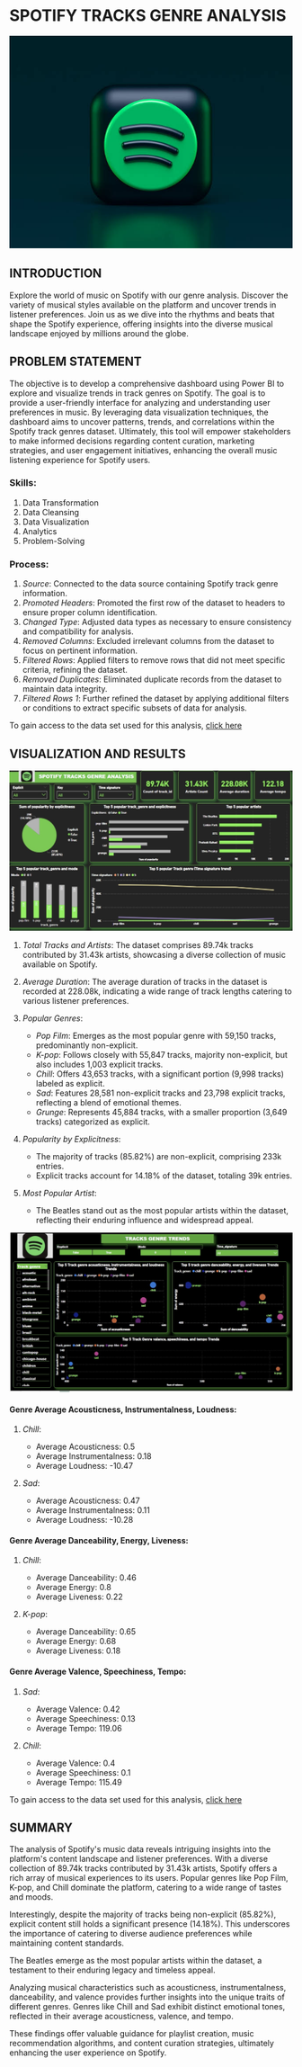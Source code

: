 # SPOTIFY TRACKS GENRE ANALYSIS

![](https://github.com/AmaPrecious/SPOTIFY_TRACK_GENRE_TRENDS_ANALYSIS/blob/main/SG.JPG)

## INTRODUCTION

Explore the world of music on Spotify with our genre analysis. Discover the variety of musical styles available on the platform and uncover trends in listener preferences. Join us as we dive into the rhythms and beats that shape the Spotify experience, offering insights into the diverse musical landscape enjoyed by millions around the globe.

## PROBLEM STATEMENT

The objective is to develop a comprehensive dashboard using Power BI to explore and visualize trends in track genres on Spotify. The goal is to provide a user-friendly interface for analyzing and understanding user preferences in music. By leveraging data visualization techniques, the dashboard aims to uncover patterns, trends, and correlations within the Spotify track genres dataset. Ultimately, this tool will empower stakeholders to make informed decisions regarding content curation, marketing strategies, and user engagement initiatives, enhancing the overall music listening experience for Spotify users.

### Skills:

1. Data Transformation
2. Data Cleansing
3. Data Visualization
4. Analytics
5. Problem-Solving
   
### Process:

1. *Source*: Connected to the data source containing Spotify track genre information.
2. *Promoted Headers*: Promoted the first row of the dataset to headers to ensure proper column identification.
3. *Changed Type*: Adjusted data types as necessary to ensure consistency and compatibility for analysis.
4. *Removed Columns*: Excluded irrelevant columns from the dataset to focus on pertinent information.
5. *Filtered Rows*: Applied filters to remove rows that did not meet specific criteria, refining the dataset.
6. *Removed Duplicates*: Eliminated duplicate records from the dataset to maintain data integrity.
7. *Filtered Rows 1*: Further refined the dataset by applying additional filters or conditions to extract specific subsets of data for analysis.

To gain access to the data set used for this analysis, [click here](https://github.com/AmaPrecious/SPOTIFY_TRACK_GENRE_TRENDS_ANALYSIS/blob/main/Task%202-Spotify%20Tracks%20Genre%20Analysis.csv)

## VISUALIZATION AND RESULTS

![](https://github.com/AmaPrecious/SPOTIFY_TRACK_GENRE_TRENDS_ANALYSIS/blob/main/SPOTIFY_DASHBOARD.jpg)

1. *Total Tracks and Artists*: The dataset comprises 89.74k tracks contributed by 31.43k artists, showcasing a diverse collection of music available on Spotify.

2. *Average Duration*: The average duration of tracks in the dataset is recorded at 228.08k, indicating a wide range of track lengths catering to various listener preferences.

3. *Popular Genres*:
   - *Pop Film*: Emerges as the most popular genre with 59,150 tracks, predominantly non-explicit.
   - *K-pop*: Follows closely with 55,847 tracks, majority non-explicit, but also includes 1,003 explicit tracks.
   - *Chill*: Offers 43,653 tracks, with a significant portion (9,998 tracks) labeled as explicit.
   - *Sad*: Features 28,581 non-explicit tracks and 23,798 explicit tracks, reflecting a blend of emotional themes.
   - *Grunge*: Represents 45,884 tracks, with a smaller proportion (3,649 tracks) categorized as explicit.

4. *Popularity by Explicitness*:
   - The majority of tracks (85.82%) are non-explicit, comprising 233k entries.
   - Explicit tracks account for 14.18% of the dataset, totaling 39k entries.

5. *Most Popular Artist*:
   - The Beatles stand out as the most popular artists within the dataset, reflecting their enduring influence and widespread appeal.
  
![](https://github.com/AmaPrecious/SPOTIFY_TRACK_GENRE_TRENDS_ANALYSIS/blob/main/SPOTIFY_TRENDS.jpg)

#### Genre Average Acousticness, Instrumentalness, Loudness:

1. *Chill*:
   - Average Acousticness: 0.5
   - Average Instrumentalness: 0.18
   - Average Loudness: -10.47

2. *Sad*:
   - Average Acousticness: 0.47
   - Average Instrumentalness: 0.11
   - Average Loudness: -10.28

#### Genre Average Danceability, Energy, Liveness:

1. *Chill*:
   - Average Danceability: 0.46
   - Average Energy: 0.8
   - Average Liveness: 0.22

2. *K-pop*:
   - Average Danceability: 0.65
   - Average Energy: 0.68
   - Average Liveness: 0.18

#### Genre Average Valence, Speechiness, Tempo:

1. *Sad*:
   - Average Valence: 0.42
   - Average Speechiness: 0.13
   - Average Tempo: 119.06

2. *Chill*:
   - Average Valence: 0.4
   - Average Speechiness: 0.1
   - Average Tempo: 115.49

To gain access to the data set used for this analysis, [click here](https://github.com/AmaPrecious/SPOTIFY_TRACK_GENRE_TRENDS_ANALYSIS/blob/main/SPOTIFY_TRACKS_GENRE%20ANALYSIS.pbix)

## SUMMARY

The analysis of Spotify's music data reveals intriguing insights into the platform's content landscape and listener preferences. With a diverse collection of 89.74k tracks contributed by 31.43k artists, Spotify offers a rich array of musical experiences to its users. Popular genres like Pop Film, K-pop, and Chill dominate the platform, catering to a wide range of tastes and moods.

Interestingly, despite the majority of tracks being non-explicit (85.82%), explicit content still holds a significant presence (14.18%). This underscores the importance of catering to diverse audience preferences while maintaining content standards.

The Beatles emerge as the most popular artists within the dataset, a testament to their enduring legacy and timeless appeal.

Analyzing musical characteristics such as acousticness, instrumentalness, danceability, and valence provides further insights into the unique traits of different genres. Genres like Chill and Sad exhibit distinct emotional tones, reflected in their average acousticness, valence, and tempo.

These findings offer valuable guidance for playlist creation, music recommendation algorithms, and content curation strategies, ultimately enhancing the user experience on Spotify.
